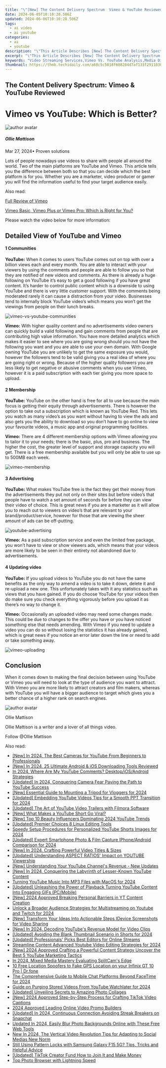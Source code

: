 ```yaml
---
title: "\"[New] The Content Delivery Spectrum  Vimeo & YouTube Reviewed\""
date: 2024-06-05T10:10:28.506Z
updated: 2024-06-06T10:10:28.506Z
tags:
  - ai video
  - ai youtube
categories:
  - ai
  - youtube
description: "\"This Article Describes [New] The Content Delivery Spectrum: Vimeo & YouTube Reviewed\""
excerpt: "\"This Article Describes [New] The Content Delivery Spectrum: Vimeo & YouTube Reviewed\""
keywords: "Video Streaming Services,Vimeo Vs. YouTube Analysis,Media Distribution Platforms,Content Sharing Comparison,Online Video Viewers,Digital Media Review,Streaming Service Evaluation"
thumbnail: https://thmb.techidaily.com/a68c5c5018f608284d7af133f2911830741f898253edd18111f294ce2b839027.jpg
---
```


## The Content Delivery Spectrum: Vimeo & YouTube Reviewed

# Vimeo vs YouTube: Which is Better?

![author avatar](https://images.wondershare.com/filmora/article-images/ollie-mattison.jpg)

##### Ollie Mattison

 Mar 27, 2024• Proven solutions

Lots of people nowadays use videos to share with people all around the world. Two of the main platforms are YouTube and Vimeo. This article tells you the difference between both so that you can decide which the best platform is for you. Whether you are a marketer, video producer or gamer you will find the information useful to find your target audience easily.

Also read:

[Full Review of Vimeo](https://tools.techidaily.com/wondershare/filmora/download/)

[Vimeo Basic, Vimeo Plus or Vimeo Pro: Which is Right for You?](https://tools.techidaily.com/wondershare/filmora/download/)

Please watch the video below for more information:

## Detailed View of YouTube and Vimeo

#### 1  Communities

**YouTube:** When it comes to users YouTube comes out on top with over a billion views each and every month. You are able to interact with your viewers by using the comments and people are able to follow you so that they are notified of new videos and comments. As there is already a huge following on YouTube it’s easy to get a good following if you have great content. It’s harder to control public content which is a downside to using YouTube and there is very little customer support. With the comments being moderated rarely it can cause a distraction from your video. Businesses tend to internally block YouTube video’s which means you won’t get the viewings from people on their lunch breaks.

![vimeo-vs-youtube-communities](https://images.wondershare.com/filmora/article-images/vimeo-vs-youtube-communities.jpg)

**Vimeo:** With higher quality content and no advertisements video owners can quickly build a valid following and gain comments from people that are contributing high value information. You have more detailed analytics which makes it easier to see where you are going wrong should you not have the following you want and you are able to use your own domain. With Google owning YouTube you are unlikely to get the same exposure you would, however the followers tend to be valid giving you a real idea of where you are going right or wrong. Because of the higher quality followers you are less likely to get negative or abusive comments when you use Vimeo, however it is a paid subscription with each tier giving you more space to upload.

#### 2  Membership

**YouTube:** YouTube on the other hand is free for all to use because the main focus is getting their equity through advertisements. There is however the option to take out a subscription which is known as YouTube Red. This lets you watch as many video’s as you want without having to view the ads and also gets you the ability to download so you don’t have to go online to view your favourite videos, a music app and original programming facilities.

**Vimeo:** There are 4 different membership options with Vimeo allowing you to tailor it to your needs; there is the basic, plus, pro and business. The higher the cost, the greater level of support and storage capacity you will get. There is a free membership available but you will only be able to use up to 500MB each week.

![vimeo-membership](https://images.wondershare.com/filmora/article-images/vimeo-membership.jpg)

#### 3  Advertising

**YouTube:** What makes YouTube free is the fact they get their money from the advertisements they put not only on their sites but before video’s that people have to watch a set amount of seconds for before they can view their video of choice. This is great news if you are a marketer as it will allow you to reach out to viewers on video’s that are relevant to your brand/product/service, however for those that are viewing the sheer amount of ads can be off-putting.

![youtube-advertising](https://images.wondershare.com/filmora/article-images/youtube-advertising.jpg)

**Vimeo:** As a paid subscription service and even the limited free package, you won’t have to view or show viewers ads, which means that your videos are more likely to be seen in their entirety not abandoned due to advertisements.

#### 4  Updating video

**YouTube:** If you upload videos to YouTube you do not have the same benefits as the only way to amend a video is to take it down, delete it and re-upload a new one. This unfortunately takes with it any statistics such as views that you have gained. If you do choose YouTube for your videos then do make sure you check everything vigorously before you upload it as there’s no way to change it.

**Vimeo:** Occasionally an uploaded video may need some changes made. This could be due to changes to the offer you have or you have noticed something else that needs amending. With Vimeo if you need to update a video you can do so without losing the statistics it has already gained, which is great news if you notice an error later down the line or need to add or take something away.

![vimeo-uploading](https://images.wondershare.com/filmora/article-images/vimeo-uploading.jpg)

## Conclusion

When it comes down to making the final decision between using YouTube or Vimeo you will need to look at the type of audience you want to attract. With Vimeo you are more likely to attract creators and film makers, whereas with YouTube you will have a bigger audience to target which gives you a better chance of a higher rank on search engines.

![author avatar](https://images.wondershare.com/filmora/article-images/ollie-mattison.jpg)

Ollie Mattison

Ollie Mattison is a writer and a lover of all things video.

Follow @Ollie Mattison

<span class="atpl-alsoreadstyle">Also read:</span>
<div><ul>
<li><a href="https://facebook-video-footage.techidaily.com/new-in-2024-the-best-cameras-for-youtube-from-beginners-to-professionals/"><u>[New] In 2024, The Best Cameras for YouTube From Beginners to Professionals</u></a></li>
<li><a href="https://facebook-video-footage.techidaily.com/new-in-2024-25-ultimate-android-and-ios-downloading-tools-reviewed/"><u>[New] In 2024, 25 Ultimate Android & iOS Downloading Tools Reviewed</u></a></li>
<li><a href="https://facebook-video-footage.techidaily.com/in-2024-where-are-my-youtube-comments-desktopiosandroid-strategies/"><u>In 2024, Where Are My YouTube Comments? Desktop/iOS/Android Strategies</u></a></li>
<li><a href="https://facebook-video-footage.techidaily.com/updated-in-2024-conquering-camera-fear-paving-the-path-to-youtube-success/"><u>[Updated] In 2024, Conquering Camera Fear  Paving the Path to YouTube Success</u></a></li>
<li><a href="https://facebook-video-footage.techidaily.com/new-essential-guide-to-mounting-a-tripod-for-vloggers-for-2024/"><u>[New] Essential Guide to Mounting a Tripod for Vloggers for 2024</u></a></li>
<li><a href="https://facebook-video-footage.techidaily.com/updated-embedding-youtube-videos-tips-for-a-smooth-ppt-transition-for-2024/"><u>[Updated] Embedding YouTube Videos  Tips for a Smooth PPT Transition for 2024</u></a></li>
<li><a href="https://facebook-video-footage.techidaily.com/updated-the-art-of-youtube-video-trailers-with-filmora-software/"><u>[Updated] The Art of YouTube Video Trailers with Filmora Software</u></a></li>
<li><a href="https://facebook-video-footage.techidaily.com/new-what-makes-a-youtube-short-go-viral/"><u>[New] What Makes a YouTube Short Go Viral?</u></a></li>
<li><a href="https://facebook-video-footage.techidaily.com/new-top-10-beauty-influencers-dominating-2024-youtube-trends/"><u>[New] Top 10 Beauty Influencers Dominating 2024 YouTube Trends</u></a></li>
<li><a href="https://facebook-video-footage.techidaily.com/updated-premier-choices-8-linux-editing-tools/"><u>[Updated] Premier Choices  8 Linux Editing Tools</u></a></li>
<li><a href="https://facebook-video-footage.techidaily.com/speedy-setup-procedures-for-personalized-youtube-shorts-images-for-2024/"><u>Speedy Setup Procedures for Personalized YouTube Shorts Images for 2024</u></a></li>
<li><a href="https://facebook-video-footage.techidaily.com/updated-expert-smartphone-photo-and-film-capture-iphoneandroid-comparison-for-2024/"><u>[Updated] Expert Smartphone Photo & Film Capture  IPhone/Android Comparison for 2024</u></a></li>
<li><a href="https://facebook-video-footage.techidaily.com/new-in-2024-crafting-powerful-video-titles-and-sizes/"><u>[New] In 2024, Crafting Powerful Video Titles & Sizes</u></a></li>
<li><a href="https://facebook-video-footage.techidaily.com/updated-understanding-aspect-ratios-impact-on-youtube-viewership/"><u>[Updated] Understanding ASPECT RATIOS' Impact on YOUTUBE Viewership</u></a></li>
<li><a href="https://facebook-video-footage.techidaily.com/new-understanding-your-youtube-channels-revenue-new-updates/"><u>[New] Understanding Your YouTube Channel's Revenue - New Updates</u></a></li>
<li><a href="https://facebook-video-footage.techidaily.com/new-in-2024-conquering-the-labyrinth-of-lesser-known-youtube-content/"><u>[New] In 2024, Conquering the Labyrinth of Lesser-Known YouTube Content</u></a></li>
<li><a href="https://facebook-video-footage.techidaily.com/turning-youtube-music-into-mp3-files-with-macos-for-2024/"><u>Turning YouTube Music Into MP3 Files with MacOS for 2024</u></a></li>
<li><a href="https://facebook-video-footage.techidaily.com/updated-unleashing-the-power-of-playback-turning-youtube-content-into-engaging-gifs-pcmobile/"><u>[Updated] Unleashing the Power of Playback  Turning YouTube Content Into Engaging GIFs (PC/Mobile)</u></a></li>
<li><a href="https://facebook-video-footage.techidaily.com/new-2024-approved-breaking-personal-barriers-in-yt-content-creation/"><u>[New] 2024 Approved  Breaking Personal Barriers in YT Content Creation</u></a></li>
<li><a href="https://facebook-video-footage.techidaily.com/unlock-a-broader-audience-strategies-for-multistreaming-on-youtube-and-twitch-for-2024/"><u>Unlock a Broader Audience  Strategies for Multistreaming on Youtube and Twitch for 2024</u></a></li>
<li><a href="https://facebook-video-footage.techidaily.com/new-transform-your-ideas-into-actionable-steps-idevice-screenshots-for-video-sharing/"><u>[New] Transform Your Ideas Into Actionable Steps  IDevice Screenshots for Video Sharing</u></a></li>
<li><a href="https://facebook-video-footage.techidaily.com/new-in-2024-decoding-youtubes-revenue-model-for-video-clips/"><u>[New] In 2024, Decoding YouTube's Revenue Model for Video Clips</u></a></li>
<li><a href="https://facebook-video-footage.techidaily.com/updated-avoiding-the-blank-thumbnail-scenario-in-shorts-for-2024/"><u>[Updated] Avoiding the Blank Thumbnail Scenario in Shorts for 2024</u></a></li>
<li><a href="https://facebook-video-footage.techidaily.com/updated-professionals-picks-best-editors-for-online-streams/"><u>[Updated] Professionals' Picks  Best Editors for Online Streams</u></a></li>
<li><a href="https://facebook-video-footage.techidaily.com/streamline-content-advanced-youtube-video-editing-strategies-for-2024/"><u>Streamline Content  Advanced Youtube Video Editing Strategies for 2024</u></a></li>
<li><a href="https://facebook-video-footage.techidaily.com/new-2024-approved-crafting-a-powerful-content-strategy-uncover-the-best-5-youtube-marketing-tactics/"><u>[New] 2024 Approved  Crafting a Powerful Content Strategy  Uncover the Best 5 YouTube Marketing Tactics</u></a></li>
<li><a href="https://video-screen-grab.techidaily.com/in-2024-mixed-media-mastery-evaluating-splitcams-edge/"><u>In 2024, Mixed Media Mastery  Evaluating SplitCam's Edge</u></a></li>
<li><a href="https://android-location.techidaily.com/10-free-location-spoofers-to-fake-gps-location-on-your-infinix-gt-10-pro-drfone-by-drfone-virtual/"><u>10 Free Location Spoofers to Fake GPS Location on your Infinix GT 10 Pro | Dr.fone</u></a></li>
<li><a href="https://voice-adjusting.techidaily.com/the-comprehensive-guide-to-mobile-chat-platforms-beyond-facetime-for-2024/"><u>The Comprehensive Guide to Mobile Chat Platforms Beyond FaceTime for 2024</u></a></li>
<li><a href="https://youtube-help.techidaily.com/guide-on-purging-stored-videos-from-youtube-watchlater-for-2024/"><u>Guide on Purging Stored Videos From YouTube Watchlater for 2024</u></a></li>
<li><a href="https://some-skills.techidaily.com/updated-unveiling-secrets-to-amazing-photo-collages/"><u>[Updated] Unveiling Secrets to Amazing Photo Collages</u></a></li>
<li><a href="https://tiktok-video-recordings.techidaily.com/new-2024-approved-step-by-step-process-for-crafting-tiktok-video-captions/"><u>[New] 2024 Approved  Step-by-Step Process for Crafting TikTok Video Captions</u></a></li>
<li><a href="https://video-ai-editor.techidaily.com/2024-approved-leading-online-video-promo-builders/"><u>2024 Approved Leading Online Video Promo Builders</u></a></li>
<li><a href="https://snapchat-videos.techidaily.com/updated-in-2024-continuous-connection-avoiding-streak-breakers-on-snapchat/"><u>[Updated] In 2024, Continuous Connection  Avoiding Streak Breakers on Snapchat</u></a></li>
<li><a href="https://smart-video-editing.techidaily.com/updated-in-2024-easily-blur-photo-backgrounds-online-with-these-free-web-tools/"><u>Updated In 2024, Easily Blur Photo Backgrounds Online with These Free Web Tools</u></a></li>
<li><a href="https://smart-video-editing.techidaily.com/new-in-2024-the-vertical-video-revolution-tips-for-adapting-to-social-medias-new-norm/"><u>New In 2024, The Vertical Video Revolution Tips for Adapting to Social Medias New Norm</u></a></li>
<li><a href="https://android-unlock.techidaily.com/still-using-pattern-locks-with-samsung-galaxy-f15-5g-tips-tricks-and-helpful-advice-by-drfone-android/"><u>Still Using Pattern Locks with Samsung Galaxy F15 5G? Tips, Tricks and Helpful Advice</u></a></li>
<li><a href="https://tiktok-video-files.techidaily.com/updated-tiktok-creator-fund-how-to-join-it-and-make-money/"><u>[Updated] TikTok Creator Fund  How to Join It and Make Money</u></a></li>
<li><a href="https://extra-lessons.techidaily.com/top-photo-browser-with-lightning-speed/"><u>Top Photo Browser with Lightning Speed</u></a></li>
</ul></div>

<ins class="adsbygoogle"
      style="display:block"
      data-ad-client="ca-pub-7571918770474297"
      data-ad-slot="8358498916"
      data-ad-format="auto"
      data-full-width-responsive="true"></ins>